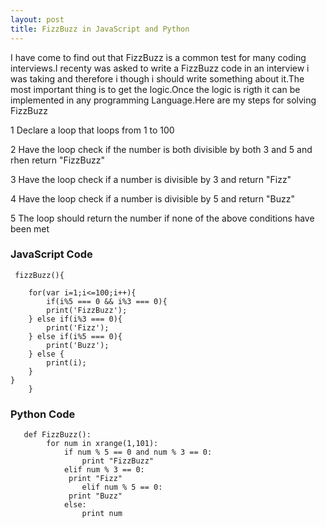 ```yaml
---
layout: post
title: FizzBuzz in JavaScript and Python
---
```


I have come to find out that FizzBuzz is a common test for many coding interviews.I recenty was asked to write a FizzBuzz code
in an interview i was taking and therefore i though i should write something about it.The most important thing is to get the 
logic.Once the logic is rigth it can be implemented in any programming Language.Here are my steps for solving FizzBuzz

1 Declare a loop that loops from 1 to 100

2 Have the loop check if the number is both divisible by both 3 and 5 and rhen return "FizzBuzz"

3 Have the loop check if a number is divisible by 3 and return "Fizz"

4 Have the loop check if a number is divisible by 5 and return "Buzz"

5 The loop should return the number if none of the above conditions have been met

### JavaScript Code

     fizzBuzz(){

        for(var i=1;i<=100;i++){
	        if(i%5 === 0 && i%3 === 0){
			print('FizzBuzz');
		} else if(i%3 === 0){
			print('Fizz');
		} else if(i%5 === 0){
			print('Buzz');
		} else {
			print(i);
		}
	}
        }


### Python Code

       def FizzBuzz():
       		for num in xrange(1,101):
        	 	if num % 5 == 0 and num % 3 == 0:
        			print "FizzBuzz"
    			elif num % 3 == 0:
				 print "Fizz"
    		        elif num % 5 == 0:
				 print "Buzz"
    			else:
        			print num

       	
